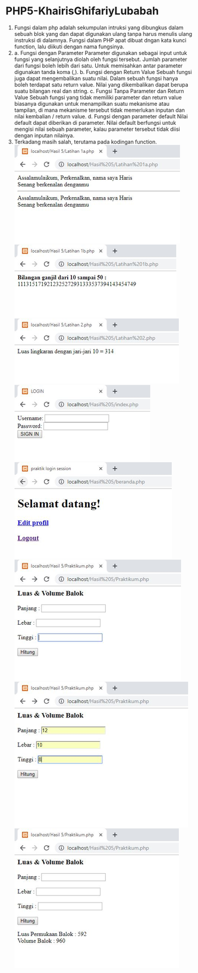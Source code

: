 # PHP5-KhairisGhifariyLubabah
1. Fungsi dalam php adalah sekumpulan intruksi yang dibungkus dalam sebuah blok yang dan dapat
digunakan ulang tanpa harus menulis ulang instruksi di dalamnya. Fungsi dalam PHP apat dibuat dngan kata kunci function, lalu diikuti dengan nama
fungsinya.
2. a. Fungsi dengan Parameter
Parameter digunakan sebagai input untuk fungsi yang selanjutnya diolah oleh fungsi
tersebut. Jumlah parameter dari fungsi boleh lebih dari satu. Untuk memisahkan antar
parameter digunakan tanda koma (,).
b. Fungsi dengan Return Value
Sebuah fungsi juga dapat mengembalikan suatu nilai. Dalam sebuah fungsi hanya boleh
terdapat satu return value. Nilai yang dikembalikan dapat berupa suatu bilangan real dan
string.
c.  Fungsi Tanpa Parameter dan Return Value
Sebuah fungsi yang tidak memiliki parameter dan return value biasanya digunakan untuk
menampilkan suatu mekanisme atau tampilan, di mana mekanisme tersebut tidak
memerlukan inputan dan nilai kembalian / return value.
d. Fungsi dengan parameter default
Nilai default dapat diberikan di parameter. Nilai default berfungsi untuk mengisi nilai
sebuah parameter, kalau parameter tersebut tidak diisi dengan inputan nilainya.
3. Terkadang masih salah, terutama pada kodingan function.
![alt text](https://github.com/KGLubabah/PHP5-KhairisGhifariyLubabah/blob/master/Latihan%201a.JPG)
![alt text](https://github.com/KGLubabah/PHP5-KhairisGhifariyLubabah/blob/master/Latihan%201b.JPG)
![alt text](https://github.com/KGLubabah/PHP5-KhairisGhifariyLubabah/blob/master/Latihan%202.JPG)
![alt text](https://github.com/KGLubabah/PHP5-KhairisGhifariyLubabah/blob/master/index.JPG)
![alt text](https://github.com/KGLubabah/PHP5-KhairisGhifariyLubabah/blob/master/index%202.JPG)
![alt text](https://github.com/KGLubabah/PHP5-KhairisGhifariyLubabah/blob/master/Praktikum1.JPG)
![alt text](https://github.com/KGLubabah/PHP5-KhairisGhifariyLubabah/blob/master/Praktikum2.JPG)
![alt text](https://github.com/KGLubabah/PHP5-KhairisGhifariyLubabah/blob/master/Praktikum3.JPG)
